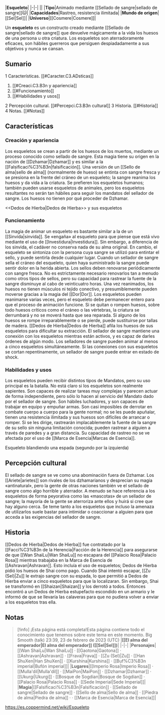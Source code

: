 

|**Esqueleto**|
|-|-|
||
|**Tipo**|Animado mediante [[Sellado de sangre\|sellado de sangre]]🐱︎|
|**Capacidades**|Rastreo, resistencia ilimitada|
|**Mundo de origen**|[[Sel\|Sel]]|
|**Universo**|[[Cosmere\|Cosmere]]|

Un **esqueleto** es un constructo creado mediante [[Sellado de sangre\|sellado de sangre]] que devuelve mágicamente a la vida los huesos de una persona u otra criatura. Los esqueletos son aterradoramente eficaces, son hábiles guerreros que persiguen despiadadamente a sus objetivos y nunca se cansan.

## Sumario

1 Características. [[#Caracter.C3.ADsticas]] 

1. [[#Creaci.C3.B3n y apariencia]] 
1. [[#Funcionamiento]] 
1. [[#Habilidades y usos]] 


2 Percepción cultural. [[#Percepci.C3.B3n cultural]] 
3 Historia. [[#Historia]] 
4 Notas. [[#Notas]] 


## Características
### Creación y apariencia
Los esqueletos se crean a partir de los huesos de los muertos, mediante un proceso conocido como sellado de sangre. Esta magia tiene su origen en la nación de [[Dzhamar\|Dzhamar]] y es similar a la [[Falsificaci%C3%B3n\|falsificación]]. Una versión de un [[Sello de alma\|sello de alma]] (normalmente de hueso) se entinta con sangre fresca y se presiona en la frente del cráneo de un esqueleto; la sangre reanima los huesos y da vida a la criatura. Se prefieren los esqueletos humanos; también pueden usarse esqueletos de animales, pero los esqueletos resultantes no serán tan hábiles para seguir los mandatos del sellador de sangre. Los huesos no tienen por qué proceder de Dzhamar.

  <<Dedos de Hierba\|Dedos de Hierba>> y sus esqueletos
### Funcionamiento
La magia de animar un esqueleto es bastante similar a la de un [[Sinvida\|sinvida]]. Se «engaña» al esqueleto para que piense que está vivo mediante el uso de [[Investidura\|Investidura]]. Sin embargo, a diferencia de los sinvida, el cadáver no conserva nada de su alma original. En cambio, el esqueleto se sintoniza con la persona cuya sangre se utilizó para entintar el sello, y puede sentirla desde cualquier lugar. Cuando un sellador de sangre sella el cráneo del esqueleto, quien haya suministrado la sangre puede sentir dolor en la herida abierta. Los sellos deben renovarse periódicamente con sangre fresca. No es estrictamente necesario renovarlos tan a menudo como otros tipos de sellos, pero su capacidad para rastrear la fuente de la sangre disminuye al cabo de veinticuatro horas.
Una vez reanimados, los huesos no tienen músculos ni tejido conectivo, y presumiblemente pueden moverse gracias a la magia del [[Dor\|Dor]]. Los esqueletos pueden reanimarse varias veces, pero el esqueleto debe permanecer entero para que el proceso de animación funcione. Si se quitan o rompen huesos, sobre todo huesos críticos como el cráneo o las vértebras, la criatura se derrumbará y no se moverá hasta que sea reparada. Si alguno de los huesos se rompe irreparablemente o se pierde, puede sustituirse por tallas de madera. [[Dedos de Hierba\|Dedos de Hierba]] afila los huesos de sus esqueletos para dificultar su extracción.
El sellador de sangre mantiene una conexión con los esqueletos mientras están activos, y es capaz de darles órdenes de algún modo. Los selladores de sangre pueden animar al menos a cinco esqueletos simultáneamente. Si las conexiones con sus esqueletos se cortan repentinamente, un sellador de sangre puede entrar en estado de shock.

### Habilidades y usos
Los esqueletos pueden recibir distintos tipos de Mandatos, pero su uso principal es la batalla. No está claro si los esqueletos son realmente sapientes. Son capaces de realizar tareas muy complejas y parecen actuar de forma independiente, pero sólo lo hacen al servicio del Mandato dado por el sellador de sangre.
Son hábiles luchadores, y son capaces de trabajar en equipo y empuñar armas. Son casi imposibles de derrotar en combate cuerpo a cuerpo para la gente normal; no se les puede apuñalar, tienen una resistencia ilimitada y sus huesos son difíciles de arrancar o romper. Si se les dirige, rastrearán implacablemente la fuente de la sangre de su sello sin ninguna limitación conocida; pueden rastrear a alguien a través de paredes y a gran distancia. Su capacidad de rastreo no se ve afectada por el uso de [[Marca de Esencia\|Marcas de Esencia]].

  Esqueleto blandiendo una espada (segundo por la izquierda)
## Percepción cultural
El sellado de sangre se ve como una abominación fuera de Dzhamar. Los [[Ariete\|arietes]] son rivales de los dzhamarianos y desprecian su magia «antinatural», pero la gente de otras naciones también ve el sellado de sangre como algo horrible y aterrador. A menudo se hace referencia a los esqueletos de forma peyorativa como las «mascotas» de un sellador de sangre; la mayoría de la gente se aterroriza ante ellos y huirá si cree que hay alguno cerca. Se teme tanto a los esqueletos que incluso la amenaza de utilizarlos suele bastar para intimidar o coaccionar a alguien para que acceda a las exigencias del sellador de sangre.

## Historia
[[Dedos de Hierba\|Dedos de Hierba]] fue contratado por la [[Facci%C3%B3n de la Herencia\|Facción de la Herencia]] para asegurarse de que [[Wan ShaiLu\|Wan ShaiLu]] no escapara del [[Palacio Rosa\|Palacio Rosa]] mientras trabajaba en la Marca de Esencia de [[Ashravan\|Ashravan]]. Esto incluía el uso de esqueletos; Dedos de Hierba pidió los huesos de Shai como pago. Cuando Shai intentó escapar, [[Zu (Sel)\|Zu]] le extrajo sangre con su espada, lo que permitió a Dedos de Hierba enviar a cinco esqueletos para que la localizaran. Sin embargo, Shai se transformó en [[Shaizan\|Shaizan]] y los derrotó a todos. Entonces encontró a un Dedos de Hierba estupefacto escondido en un armario y le informó de que se llevaría las calaveras para que no pudiera volver a enviar a los esqueletos tras ella.

## Notas

> [!info] ¡Esta página está completa!Esta página contiene todo el conocimiento que tenemos sobre este tema en este momento.
Big Smooth (talk) 23:39, 23 de febrero de 2023 (UTC)
|**[[El alma del emperador\|El alma del emperador]] ([[Sel\|Sel]])**|
|-|-|
|**Personajes**|[[Wan ShaiLu\|Wan ShaiLu]] · [[Gaotona\|Gaotona]] · [[Ashravan\|Ashravan]] · [[Frava\|Frava]] · [[Zu (Sel)\|Zu]] · [[Han ShuXen\|Han ShuXen]] · [[Kurshina\|Kurshina]] · [[Buf%C3%B3n imperial\|Bufón imperial]]|
|**Lugares**|[[Imperio Rosa\|Imperio Rosa]] · [[Mulla'dil\|Mulla'dil]] · [[MaiPon\|MaiPon]] · [[Dzhamar\|Dzhamar]] · [[Ukurgi\|Ukurgi]] · [[Bosque de Sogdian\|Bosque de Sogdian]] · [[Palacio Rosa\|Palacio Rosa]] · [[Sede Imperial\|Sede Imperial]]|
|**Magia**|[[Falsificaci%C3%B3n\|Falsificación]] · [[Sellado de sangre\|Sellado de sangre]] · [[Sello de alma\|Sello de alma]] · [[Piedra de alma\|Piedra de alma]] ·  · [[Marca de Esencia\|Marca de Esencia]]|



https://es.coppermind.net/wiki/Esqueleto